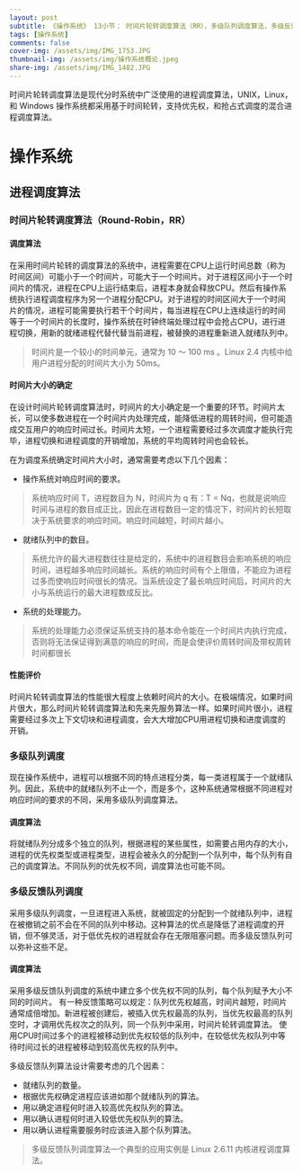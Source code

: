 ```yaml
---
layout: post
subtitle: 《操作系统》 13小节： 时间片轮转调度算法（RR），多级队列调度算法，多级反馈队列调度算法
tags: [操作系统]
comments: false
cover-img: /assets/img/IMG_1753.JPG
thumbnail-img: /assets/img/操作系统概论.jpeg
share-img: /assets/img/IMG_1482.JPG
---
```

时间片轮转调度算法是现代分时系统中广泛使用的进程调度算法，UNIX，Linux，和 Windows 操作系统都采用基于时间轮转，支持优先权，和抢占式调度的混合进程调度算法。

# 操作系统

##  进程调度算法

### 时间片轮转调度算法（Round-Robin，RR）

#### 调度算法

在采用时间片轮转的调度算法的系统中，进程需要在CPU上运行时间总数（称为时间区间）可能小于一个时间片，可能大于一个时间片。对于进程区间小于一个时间片的情况，进程在CPU上运行结束后，进程本身就会释放CPU。然后有操作系统执行进程调度程序为另一个进程分配CPU。对于进程的时间区间大于一个时间片的情况，进程可能需要执行若干个时间片，每当进程在CPU上连续运行的时间等于一个时间片的长度时，操作系统在时钟终端处理过程中会抢占CPU，进行进程切换，用新的就绪进程代替代替当前进程，被替换的进程重新进入就绪队列中。

> 时间片是一个较小的时间单元，通常为 10 ～ 100 ms 。Linux 2.4  内核中给用户进程分配的时间片大小为 50ms。

#### 时间片大小的确定

在设计时间片轮转调度算法时，时间片的大小确定是一个重要的环节。时间片太长，可以使多数进程在一个时间片内处理完成，能降低进程的周转时间，但可能造成交互用户的响应时间过长。时间片太短，一个进程需要经过多次调度才能执行完毕，进程切换和进程调度的开销增加，系统的平均周转时间也会较长。

在为调度系统确定时间片大小时，通常需要考虑以下几个因素：

- 操作系统对响应时间的要求。
> 系统响应时间 T，进程数目为 N，时间片为 q  有：T = Nq，也就是说响应时间与进程的数目成正比，因此在进程数目一定的情况下，时间片的长短取决于系统要求的响应时间。响应时间越短，时间片越小。

- 就绪队列中的数目。
> 系统允许的最大进程数往往是给定的，系统中的进程数目会影响系统的响应时间，进程越多响应时间越长。系统的响应时间有个上限值，不能应为进程过多而使响应时间很长的情况。当系统设定了最长响应时间后，时间片的大小与系统运行的最大进程数成反比。

- 系统的处理能力。
> 系统的处理能力必须保证系统支持的基本命令能在一个时间片内执行完成，否则将无法保证得到满意的响应的时间，而是会使评价周转时间及带权周转时间都很长


#### 性能评价

时间片轮转调度算法的性能很大程度上依赖时间片的大小。在极端情况，如果时间片很大，那么时间片轮转调度算法和先来先服务算法一样。如果时间片很小，进程需要经过多次上下文切块和进程调度，会大大增加CPU用进程切换和进度调度的开销。


### 多级队列调度
现在操作系统中，进程可以根据不同的特点进程分类，每一类进程属于一个就绪队列。因此，系统中的就绪队列不止一个，而是多个，这种系统通常根据不同进程对响应时间的要求的不同，采用多级队列调度算法。

#### 调度算法
将就绪队列分成多个独立的队列，根据进程的某些属性，如需要占用内存的大小，进程的优先权类型或进程类型，进程会被永久的分配到一个队列中，每个队列有自己的调度算法。不同队列的优先权不同，调度算法也可能不同。

### 多级反馈队列调度

采用多级队列调度，一旦进程进入系统，就被固定的分配到一个就绪队列中，进程在被撤销之前不会在不同的队列中移动。这种算法的优点是降低了进程调度的开销，但不够灵活，对于低优先权的进程就会存在无限阻塞问题。而多级反馈队列可以弥补这些不足。

#### 调度算法

采用多级反馈队列调度的系统中建立多个优先权不同的队列，每个队列赋予大小不同的时间片。
有一种反馈策略可以规定：队列优先权越高，时间片越短，时间片通常成倍增加。新进程被创建后，被插入优先权最高的队列，当优先权最高的队列空时，才调用优先权次之的队列，同一个队列中采用，时间片轮转调度算法。
使用CPU时间过多个的进程被移动到优先权较低的队列中，在较低优先权队列中等待时间过长的进程被移动到较高优先权的队列中。

多级反馈队列算法设计需要考虑的几个因素：

- 就绪队列的数量。
- 根据优先权确定进程应该进如那个就绪队列的算法。
- 用以确定进程何时进入较高优先权队列的算法。
- 用以确认进程何时进入较低优先权队列的算法。
- 用以确认进程需要服务时应该进入那个队列算法。

> 多级反馈队列调度算法一个典型的应用实例是 Linux 2.6.11 内核进程调度算法。
